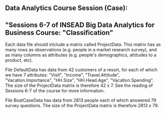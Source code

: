 Data Analytics Course Session (Case): 
---------------------------------------------------------
"Sessions 6-7 of INSEAD Big Data Analytics for Business Course: "Classification"
---------------------------------------------------------

Each data file should inlclude a matrix called ProjectData. This matrix has as many rows as observations (e.g. people in a market research survey), and as many columns as attributes (e.g. people's demographics, attitudes to a product, etc).


File DefaultData has data from 42  customers of a resort, for each of which we have 7 attributes: "Visit", "Income", "Travel.Attitude", "Vacation.Importance", "HH.Size", "HH.Head.Age", "Vacation.Spending". The size of the ProjectData matrix is therefore 42 x 7. See the reading of Sessions 6-7 of the course for more information.

File BoatCaseData has data from 2813 people each of which answered 79 survey questions. The size of the ProjectData matrix is therefore 2813 x 79.
